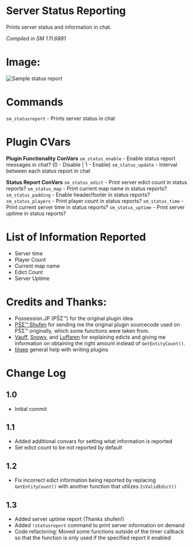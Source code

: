 # Server Status Reporting
Prints server status and information in chat.

*Compiled in SM 1.11.6881*

# Image:
![Sample status report](https://i.ibb.co/pxY4LmL/image.png)

# Commands
`sm_statusreport` - Prints server status in chat

# Plugin CVars
**Plugin Functionality ConVars**
`sm_status_enable` - Enable status report messages in chat? (0 - Disable | 1 - Enable)
`sm_status_update` - Interval between each status report in chat

**Status Report ConVars**
`sm_status_edict` - Print server edict count in status reports?
`sm_status_map` - Print current map name in status reports?
`sm_status_padding` - Enable header/footer in status reports?
`sm_status_players` - Print player count in status reports?
`sm_status_time` - Print current server time in status reports?
`sm_status_uptime` - Print server uptime in status reports?

# List of Information Reported
- Server time
- Player Count
- Current map name
- Edict Count
- Server Uptime

# Credits and Thanks:
- Possession.JP (PŠΣ™) for the original plugin idea
- [PŠΣ™ Shufen](https://steamcommunity.com/id/shufen/) for sending me the original plugin sourcecode used on PŠΣ™ originally, which some functions were taken from.
- [Vauff](https://steamcommunity.com/id/Vauff), [Snowy](https://steamcommunity.com/id/SnowyWasHere), and [Luffaren](https://steamcommunity.com/id/LuffarenPer) for explaining edicts and giving me information on obtaining the right amount instead of `GetEntityCount()`.
- [tilgep](https://steamcommunity.com/id/tilgep/) general help with writing plugins

# Change Log
## 1.0
- Initial commit
## 1.1
- Added additional convars for setting what information is reported
- Set edict count to be not reported by default
## 1.2
- Fix incorrect edict information being reported by replacing `GetEntityCount()` with another function that utilizes `IsValidEdict()`
## 1.3
- Added server uptime report (Thanks shufen!)
- Added `!statusreport` command to print server information on demand
- Code refactoring: Moved some functions outside of the timer callback so that the function is only used if the specified report it enabled
